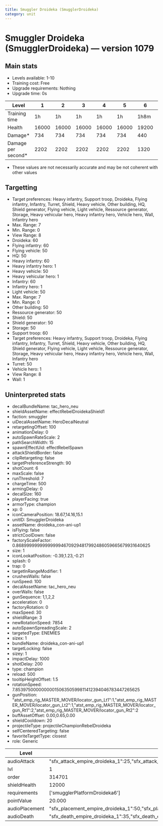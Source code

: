 ```yaml
---
title: Smuggler Droideka (SmugglerDroideka)
category: unit
---
```


# Smuggler Droideka (SmugglerDroideka) — version 1079

## Main stats

  * Levels available: 1-10
  * Training cost: Free
  * Upgrade requirements: Nothing
  * Upgrade time: 0s

|Level             |1    |2    |3    |4    |5    |6    |7    |8    |9    |10   |
|------------------|-----|-----|-----|-----|-----|-----|-----|-----|-----|-----|
|Training time     |1h   |1h   |1h   |1h   |1h   |1h8m |1h18m|1h58m|2h16m|2h19m|
|Health            |16000|16000|16000|16000|16000|19200|23680|36480|44160|48000|
|Damage*           |734  |734  |734  |734  |734  |440  |1086 |1673 |2025 |2200 |
|Damage per second*|2202 |2202 |2202 |2202 |2202 |1320 |3258 |5019 |6075 |6600 |

* These values are not necessarily accurate and may be not coherent with other values

## Targetting

  * Target preferences: Heavy infantry, Support troop, Droideka, Flying infantry, Infantry, Turret, Shield, Heavy vehicle, Other building, HQ, Shield generator, Flying vehicle, Light vehicle, Ressource generator, Storage, Heavy vehicular hero, Heavy infantry hero, Vehicle hero, Wall, Infantry hero
  * Max. Range: 7
  * Min. Range: 0
  * View Range: 8
  * Droideka: 60
  * Flying infantry: 60
  * Flying vehicle: 50
  * HQ: 50
  * Heavy infantry: 60
  * Heavy infantry hero: 1
  * Heavy vehicle: 50
  * Heavy vehicular hero: 1
  * Infantry: 60
  * Infantry hero: 1
  * Light vehicle: 50
  * Max. Range: 7
  * Min. Range: 0
  * Other building: 50
  * Ressource generator: 50
  * Shield: 50
  * Shield generator: 50
  * Storage: 50
  * Support troop: 60
  * Target preferences: Heavy infantry, Support troop, Droideka, Flying infantry, Infantry, Turret, Shield, Heavy vehicle, Other building, HQ, Shield generator, Flying vehicle, Light vehicle, Ressource generator, Storage, Heavy vehicular hero, Heavy infantry hero, Vehicle hero, Wall, Infantry hero
  * Turret: 50
  * Vehicle hero: 1
  * View Range: 8
  * Wall: 1

## Uninterpreted stats

  * decalBundleName: tac_hero_neu
  * shieldAssetName: effectRebelDroidekaShield1
  * faction: smuggler
  * uiDecalAssetName: HeroDecalNeutral
  * retargetingOffset: 100
  * animationDelay: 0
  * autoSpawnRateScale: 2
  * pathSearchWidth: 15
  * spawnEffectUid: effectRebelSpawn
  * attackShieldBorder: false
  * clipRetargeting: false
  * targetPreferenceStrength: 90
  * shotCount: 6
  * maxScale: false
  * runThreshold: 7
  * chargeTime: 500
  * armingDelay: 0
  * decalSize: 160
  * playerFacing: true
  * armorType: champion
  * xp: 0
  * iconCameraPosition: 18.67,14.16,15.1
  * unitID: SmugglerDroideka
  * assetName: droideka_con-ani-up1
  * isFlying: false
  * strictCoolDown: false
  * factoryScaleFactor: 0.8689999999999999946709294817992486059665679931640625
  * size: 1
  * iconLookatPosition: -0.39,1.23,-0.21
  * splash: 0
  * trap: 0
  * targetInRangeModifier: 1
  * crushesWalls: false
  * runSpeed: 100
  * decalAssetName: tac_hero_neu
  * overWalls: false
  * gunSequence: 1,1,2,2
  * acceleration: 0
  * factoryRotation: 0
  * maxSpeed: 30
  * shieldRange: 3
  * newRotationSpeed: 7854
  * autoSpawnSpreadingScale: 2
  * targetedType: ENEMIES
  * sizex: 1
  * bundleName: droideka_con-ani-up1
  * targetLocking: false
  * sizey: 1
  * impactDelay: 1000
  * shotDelay: 200
  * type: champion
  * reload: 500
  * tooltipHeightOffset: 1.5
  * rotationSpeed: 7.8539750000000001506350599811412394046783447265625
  * gunPosition: "atst_emp_rig_MASTER_MOVER/locator_gun_Lt1":1,"atst_emp_rig_MASTER_MOVER/locator_gun_Lt2":1,"atst_emp_rig_MASTER_MOVER/locator_gun_Rt1":2,"atst_emp_rig_MASTER_MOVER/locator_gun_Rt2":2
  * buffAssetOffset: 0.00,0.65,0.00
  * shieldCooldown: 20
  * projectileType: projectileChampionRebelDroideka
  * selfCenteredTargeting: false
  * favoriteTargetType: closest
  * role: Generic

|Level         |1                                                                                                                                      |2                                                                                                                                      |3                                                                                                                                      |4                                                                                                                                      |5                                                                                                                                      |6                                                                                                                                      |7                                                                                                                                      |8                                                                                                                                      |9                                                                                                                                      |10                                                                                                                                     |
|--------------|---------------------------------------------------------------------------------------------------------------------------------------|---------------------------------------------------------------------------------------------------------------------------------------|---------------------------------------------------------------------------------------------------------------------------------------|---------------------------------------------------------------------------------------------------------------------------------------|---------------------------------------------------------------------------------------------------------------------------------------|---------------------------------------------------------------------------------------------------------------------------------------|---------------------------------------------------------------------------------------------------------------------------------------|---------------------------------------------------------------------------------------------------------------------------------------|---------------------------------------------------------------------------------------------------------------------------------------|---------------------------------------------------------------------------------------------------------------------------------------|
|audioAttack   |"sfx_attack_empire_droideka_1":25,"sfx_attack_empire_droideka_2":25,"sfx_attack_empire_droideka_3":25,"sfx_attack_empire_droideka_4":25|"sfx_attack_empire_droideka_1":25,"sfx_attack_empire_droideka_2":25,"sfx_attack_empire_droideka_3":25,"sfx_attack_empire_droideka_4":25|"sfx_attack_empire_droideka_1":25,"sfx_attack_empire_droideka_2":25,"sfx_attack_empire_droideka_3":25,"sfx_attack_empire_droideka_4":25|"sfx_attack_empire_droideka_1":25,"sfx_attack_empire_droideka_2":25,"sfx_attack_empire_droideka_3":25,"sfx_attack_empire_droideka_4":25|"sfx_attack_empire_droideka_1":25,"sfx_attack_empire_droideka_2":25,"sfx_attack_empire_droideka_3":25,"sfx_attack_empire_droideka_4":25|"sfx_attack_empire_droideka_1":25,"sfx_attack_empire_droideka_2":25,"sfx_attack_empire_droideka_3":25,"sfx_attack_empire_droideka_4":25|"sfx_attack_empire_droideka_1":25,"sfx_attack_empire_droideka_2":25,"sfx_attack_empire_droideka_3":25,"sfx_attack_empire_droideka_4":26|"sfx_attack_empire_droideka_1":25,"sfx_attack_empire_droideka_2":25,"sfx_attack_empire_droideka_3":25,"sfx_attack_empire_droideka_4":27|"sfx_attack_empire_droideka_1":25,"sfx_attack_empire_droideka_2":25,"sfx_attack_empire_droideka_3":25,"sfx_attack_empire_droideka_4":28|"sfx_attack_empire_droideka_1":25,"sfx_attack_empire_droideka_2":25,"sfx_attack_empire_droideka_3":25,"sfx_attack_empire_droideka_4":29|
|lvl           |1                                                                                                                                      |2                                                                                                                                      |3                                                                                                                                      |4                                                                                                                                      |5                                                                                                                                      |6                                                                                                                                      |7                                                                                                                                      |8                                                                                                                                      |9                                                                                                                                      |10                                                                                                                                     |
|order         |314701                                                                                                                                 |314702                                                                                                                                 |314703                                                                                                                                 |314704                                                                                                                                 |314705                                                                                                                                 |314706                                                                                                                                 |314707                                                                                                                                 |314708                                                                                                                                 |314709                                                                                                                                 |314710                                                                                                                                 |
|shieldHealth  |12000                                                                                                                                  |12000                                                                                                                                  |12000                                                                                                                                  |12000                                                                                                                                  |12000                                                                                                                                  |14400                                                                                                                                  |17760                                                                                                                                  |27360                                                                                                                                  |33120                                                                                                                                  |36000                                                                                                                                  |
|requirements  |['smugglerPlatformDroideka6']                                                                                                          |['smugglerPlatformDroideka6']                                                                                                          |['smugglerPlatformDroideka6']                                                                                                          |['smugglerPlatformDroideka6']                                                                                                          |['smugglerPlatformDroideka6']                                                                                                          |['smugglerPlatformDroideka6']                                                                                                          |['smugglerPlatformDroideka7']                                                                                                          |['smugglerPlatformDroideka8']                                                                                                          |['smugglerPlatformDroideka9']                                                                                                          |['smugglerPlatformDroideka10']                                                                                                         |
|pointValue    |20.000                                                                                                                                 |20.000                                                                                                                                 |20.000                                                                                                                                 |20.000                                                                                                                                 |20.000                                                                                                                                 |40.000                                                                                                                                 |68.000                                                                                                                                 |148.000                                                                                                                                |188.000                                                                                                                                |200.000                                                                                                                                |
|audioPlacement|"sfx_placement_empire_droideka_1":50,"sfx_placement_empire_droideka_2":50                                                              |"sfx_placement_empire_droideka_1":50,"sfx_placement_empire_droideka_2":50                                                              |"sfx_placement_empire_droideka_1":50,"sfx_placement_empire_droideka_2":50                                                              |"sfx_placement_empire_droideka_1":50,"sfx_placement_empire_droideka_2":50                                                              |"sfx_placement_empire_droideka_1":50,"sfx_placement_empire_droideka_2":50                                                              |"sfx_placement_empire_droideka_1":50,"sfx_placement_empire_droideka_2":50                                                              |"sfx_placement_empire_droideka_1":50,"sfx_placement_empire_droideka_2":51                                                              |"sfx_placement_empire_droideka_1":50,"sfx_placement_empire_droideka_2":52                                                              |"sfx_placement_empire_droideka_1":50,"sfx_placement_empire_droideka_2":53                                                              |"sfx_placement_empire_droideka_1":50,"sfx_placement_empire_droideka_2":54                                                              |
|audioDeath    |"sfx_death_empire_droideka_1":35,"sfx_death_empire_droideka_2":35,"sfx_death_empire_droideka_3":30                                     |"sfx_death_empire_droideka_1":35,"sfx_death_empire_droideka_2":35,"sfx_death_empire_droideka_3":30                                     |"sfx_death_empire_droideka_1":35,"sfx_death_empire_droideka_2":35,"sfx_death_empire_droideka_3":30                                     |"sfx_death_empire_droideka_1":35,"sfx_death_empire_droideka_2":35,"sfx_death_empire_droideka_3":30                                     |"sfx_death_empire_droideka_1":35,"sfx_death_empire_droideka_2":35,"sfx_death_empire_droideka_3":30                                     |"sfx_death_empire_droideka_1":35,"sfx_death_empire_droideka_2":35,"sfx_death_empire_droideka_3":30                                     |"sfx_death_empire_droideka_1":35,"sfx_death_empire_droideka_2":35,"sfx_death_empire_droideka_3":31                                     |"sfx_death_empire_droideka_1":35,"sfx_death_empire_droideka_2":35,"sfx_death_empire_droideka_3":32                                     |"sfx_death_empire_droideka_1":35,"sfx_death_empire_droideka_2":35,"sfx_death_empire_droideka_3":33                                     |"sfx_death_empire_droideka_1":35,"sfx_death_empire_droideka_2":35,"sfx_death_empire_droideka_3":34                                     |

